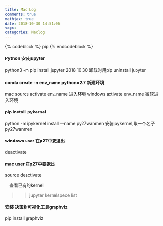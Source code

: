 ```yaml
---
title: Mac Log
comments: true
mathjax: true
date: 2018-10-30 14:51:06
tags:
categories: Maclog
---
```

{% codeblock %}
 pip 
{% endcodeblock %}
#### Python 安装jupyter
python3 -m pip install jupyter      2018 10 30
卸载时用pip  uninstall jupyter
####  conda create -n env_name  python=2.7 新建环境
mac 
source activate env_name 进入环境
windows 
activate env_name 微软进入环境
#### pip install ipykernel 
python -m ipykernel install --name py27wanmen 安装ipykernel,取一个名子py27wanmen

#### windows user 在p27中要退出
deactivate

#### mac user 在p27中要退出
source deactivate

　查看已有的kernel
>>jupyter kernelspece list

#### 安装 决策树可视化工具graphviz
pip install graphviz




